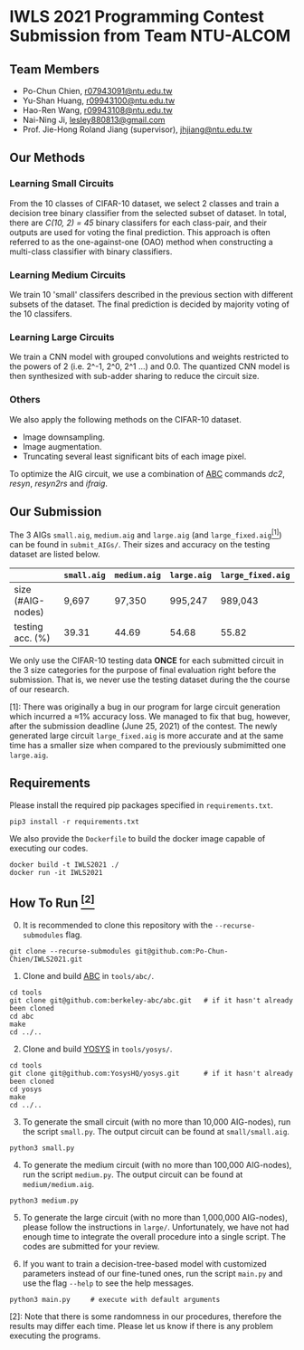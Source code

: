 # IWLS 2021 Programming Contest Submission from Team NTU-ALCOM

## Team Members
- Po-Chun Chien, r07943091@ntu.edu.tw
- Yu-Shan Huang, r09943100@ntu.edu.tw
- Hao-Ren Wang, r09943108@ntu.edu.tw
- Nai-Ning Ji, lesley880813@gmail.com
- Prof. Jie-Hong Roland Jiang (supervisor), jhjiang@ntu.edu.tw

## Our Methods
### Learning Small Circuits
From the 10 classes of CIFAR-10 dataset, we select 2 classes and train a decision tree binary classifier from the selected subset of dataset. In total, there are *C(10, 2) = 45* binary classifers for each class-pair, and their outputs are used for voting the final prediction. This approach is often referred to as the one-against-one (OAO) method when constructing a multi-class classifier with binary classifiers.

### Learning Medium Circuits
We train 10 'small' classifers described in the previous section with different subsets of the dataset. The final prediction is decided by majority voting of the 10 classifers.

### Learning Large Circuits
We train a CNN model with grouped convolutions and weights restricted to the powers of 2 (i.e. 2^-1, 2^0, 2^1 ...) and 0.0. The quantized CNN model is then synthesized with sub-adder sharing to reduce the circuit size.

### Others
We also apply the following methods on the CIFAR-10 dataset.
- Image downsampling.
- Image augmentation.
- Truncating several least significant bits of each image pixel.

To optimize the AIG circuit, we use a combination of [ABC](https://github.com/berkeley-abc/abc) commands _dc2_, _resyn_, _resyn2rs_ and _ifraig_.

## Our Submission
The 3 AIGs `small.aig`, `medium.aig` and `large.aig` (and `large_fixed.aig`[<sup>[1]</sup>](#fn1)) can be found in `submit_AIGs/`. Their sizes and accuracy on the testing dataset are listed below.

|                   | `small.aig` | `medium.aig`| `large.aig` | `large_fixed.aig` |
|-------------------|-------------|-------------|-------------|-------------------|
| size (#AIG-nodes) |       9,697 |      97,350 |     995,247 |           989,043 |
|  testing acc. (%) |       39.31 |       44.69 |       54.68 |             55.82 |

We only use the CIFAR-10 testing data **ONCE** for each submitted circuit in the 3 size categories for the purpose of final evaluation right before the submission. That is, we never use the testing dataset during the the course of our research.

<a class="anchor" id="fn1">[1]</a>: There was originally a bug in our program for large circuit generation which incurred a ≈1% accuracy loss. We managed to fix that bug, however, after the submission deadline (June 25, 2021) of the contest. The newly generated large circuit `large_fixed.aig` is more accurate and at the same time has a smaller size when compared to the previously submimitted one `large.aig`.

## Requirements
Please install the required pip packages specified in `requirements.txt`.
```
pip3 install -r requirements.txt
```
We also provide the `Dockerfile` to build the docker image capable of executing our codes.
```
docker build -t IWLS2021 ./
docker run -it IWLS2021
```

## How To Run [<sup>[2]</sup>](#fn2)
0. It is recommended to clone this repository with the `--recurse-submodules` flag. 
```
git clone --recurse-submodules git@github.com:Po-Chun-Chien/IWLS2021.git
```

1. Clone and build [ABC](https://github.com/berkeley-abc/abc) in `tools/abc/`.
```
cd tools
git clone git@github.com:berkeley-abc/abc.git   # if it hasn't already been cloned
cd abc
make
cd ../..
```

2. Clone and build [YOSYS](https://github.com/YosysHQ/yosys) in `tools/yosys/`.
```
cd tools
git clone git@github.com:YosysHQ/yosys.git      # if it hasn't already been cloned
cd yosys
make
cd ../..
```

3. To generate the small circuit (with no more than 10,000 AIG-nodes), run the script `small.py`. The output circuit can be found at `small/small.aig`.
```
python3 small.py
```

4. To generate the medium circuit (with no more than 100,000 AIG-nodes), run the script `medium.py`. The output circuit can be found at `medium/medium.aig`.
```
python3 medium.py
```

5. To generate the large circuit (with no more than 1,000,000 AIG-nodes), please follow the instructions in `large/`. Unfortunately, we have not had enough time to integrate the overall procedure into a single script. The codes are submitted for your review.

6. If you want to train a decision-tree-based model with customized parameters instead of our fine-tuned ones, run the script `main.py` and use the flag `--help` to see the help messages.
```
python3 main.py     # execute with default arguments
```

<a class="anchor" id="fn2">[2]</a>: Note that there is some randomness in our procedures, therefore the results may differ each time. Please let us know if there is any problem executing the programs.
